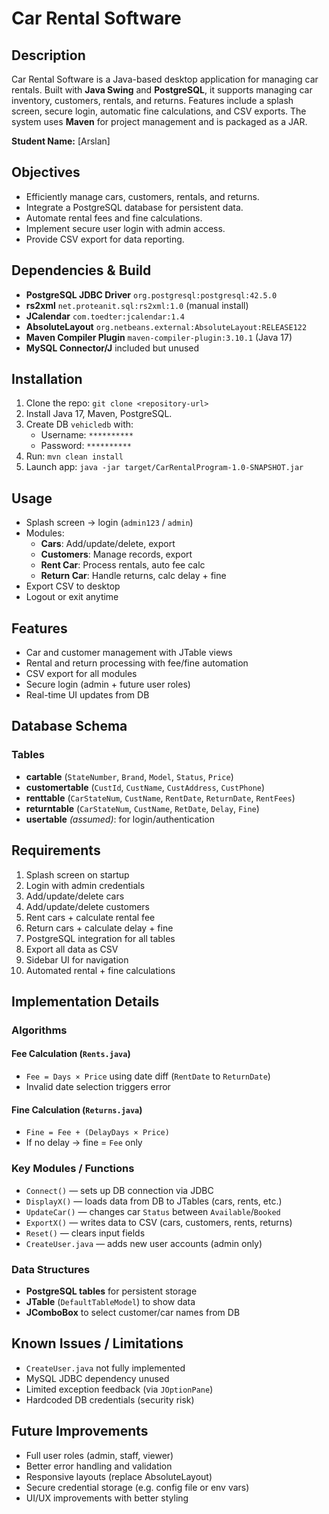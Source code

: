 # Car Rental Software

## Description
Car Rental Software is a Java-based desktop application for managing car rentals. Built with **Java Swing** and **PostgreSQL**, it supports managing car inventory, customers, rentals, and returns. Features include a splash screen, secure login, automatic fine calculations, and CSV exports. The system uses **Maven** for project management and is packaged as a JAR.

**Student Name:** [Arslan]

## Objectives
- Efficiently manage cars, customers, rentals, and returns.
- Integrate a PostgreSQL database for persistent data.
- Automate rental fees and fine calculations.
- Implement secure user login with admin access.
- Provide CSV export for data reporting.

## Dependencies & Build
- **PostgreSQL JDBC Driver** `org.postgresql:postgresql:42.5.0`
- **rs2xml** `net.proteanit.sql:rs2xml:1.0` (manual install)
- **JCalendar** `com.toedter:jcalendar:1.4`
- **AbsoluteLayout** `org.netbeans.external:AbsoluteLayout:RELEASE122`
- **Maven Compiler Plugin** `maven-compiler-plugin:3.10.1` (Java 17)
- **MySQL Connector/J** included but unused

## Installation
1. Clone the repo: `git clone <repository-url>`
2. Install Java 17, Maven, PostgreSQL.
3. Create DB `vehicledb` with:
   - Username: `**********`
   - Password: `**********`
4. Run: `mvn clean install`
5. Launch app: `java -jar target/CarRentalProgram-1.0-SNAPSHOT.jar`

## Usage
- Splash screen → login (`admin123` / `admin`)
- Modules:
  - **Cars**: Add/update/delete, export
  - **Customers**: Manage records, export
  - **Rent Car**: Process rentals, auto fee calc
  - **Return Car**: Handle returns, calc delay + fine
- Export CSV to desktop
- Logout or exit anytime

## Features
- Car and customer management with JTable views
- Rental and return processing with fee/fine automation
- CSV export for all modules
- Secure login (admin + future user roles)
- Real-time UI updates from DB

## Database Schema
### Tables
- **cartable** (`StateNumber`, `Brand`, `Model`, `Status`, `Price`)
- **customertable** (`CustId`, `CustName`, `CustAddress`, `CustPhone`)
- **renttable** (`CarStateNum`, `CustName`, `RentDate`, `ReturnDate`, `RentFees`)
- **returntable** (`CarStateNum`, `CustName`, `RetDate`, `Delay`, `Fine`)
- **usertable** *(assumed)*: for login/authentication

## Requirements
1. Splash screen on startup
2. Login with admin credentials
3. Add/update/delete cars
4. Add/update/delete customers
5. Rent cars + calculate rental fee
6. Return cars + calculate delay + fine
7. PostgreSQL integration for all tables
8. Export all data as CSV
9. Sidebar UI for navigation
10. Automated rental + fine calculations

## Implementation Details

### Algorithms
#### Fee Calculation (`Rents.java`)
- `Fee = Days × Price` using date diff (`RentDate` to `ReturnDate`)
- Invalid date selection triggers error

#### Fine Calculation (`Returns.java`)
- `Fine = Fee + (DelayDays × Price)`
- If no delay → fine = `Fee` only

### Key Modules / Functions
- `Connect()` — sets up DB connection via JDBC
- `DisplayX()` — loads data from DB to JTables (cars, rents, etc.)
- `UpdateCar()` — changes car `Status` between `Available`/`Booked`
- `ExportX()` — writes data to CSV (cars, customers, rents, returns)
- `Reset()` — clears input fields
- `CreateUser.java` — adds new user accounts (admin only)

### Data Structures
- **PostgreSQL tables** for persistent storage
- **JTable** (`DefaultTableModel`) to show data
- **JComboBox** to select customer/car names from DB

## Known Issues / Limitations
- `CreateUser.java` not fully implemented
- MySQL JDBC dependency unused
- Limited exception feedback (via `JOptionPane`)
- Hardcoded DB credentials (security risk)

## Future Improvements
- Full user roles (admin, staff, viewer)
- Better error handling and validation
- Responsive layouts (replace AbsoluteLayout)
- Secure credential storage (e.g. config file or env vars)
- UI/UX improvements with better styling
